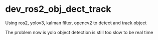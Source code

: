 # dev_ros2_obj_dect_track

Using ros2, yolov3, kalman filter, opencv2 to detect and track object

The problem now is yolo object detection is still too slow to be real time
